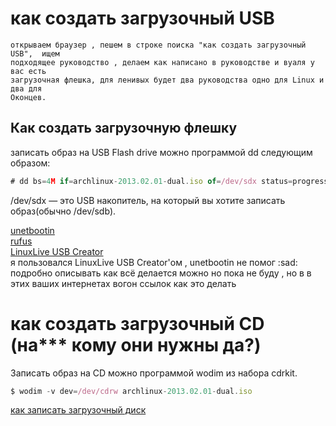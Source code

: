 # как создать загрузочный USB
    открываем браузер , пешем в строке поиска "как создать загрузочный USB",  ищем
    подходящее руководство , делаем как написано в руководстве и вуаля у вас есть
    загрузочная флешка, для ленивых будет два руководства одно для Linux и два для
    Оконцев.

## Как создать загрузочную флешку
записать образ на USB Flash drive можно программой dd следующим образом:
```javascript
# dd bs=4M if=archlinux-2013.02.01-dual.iso of=/dev/sdx status=progress &amp;&amp; sync
```
/dev/sdx — это USB накопитель, на который вы хотите записать образ(обычно /dev/sdb).

[unetbootin](https://unetbootin.github.io/)  
[rufus]( https://rufus.akeo.ie/)  
[LinuxLive USB Creator](https://www.linuxliveusb.com/)  
я пользовался LinuxLive USB Creator'ом , unetbootin не помог :sad:
подробно описывать как всё делается можно но пока не буду , но в в этих ваших интернетах вогон
ссылок как это делать
# как создать загрузочный CD (на*** кому они нужны да?)
Записать образ на CD можно программой wodim из набора cdrkit.
```javascript
$ wodim -v dev=/dev/cdrw archlinux-2013.02.01-dual.iso
```
[как записать загрузочный диск](https://www.google.ru/search?q=%D0%BA%D0%B0%D0%BA+%D0%B7%D0%B0%D0%BF%D0%B8%D1%81%D0%B0%D1%82%D1%8C+%D0%B7%D0%B0%D0%B3%D1%80%D1%83%D0%B7%D0%BE%D1%87%D0%BD%D1%8B%D0%B9+%D0%B4%D0%B8%D1%81%D0%BA&ie=utf-8&oe=utf-8&gws_rd=cr&dcr=0&ei=-yi7WvPBGumV6ATPv57oCw)
